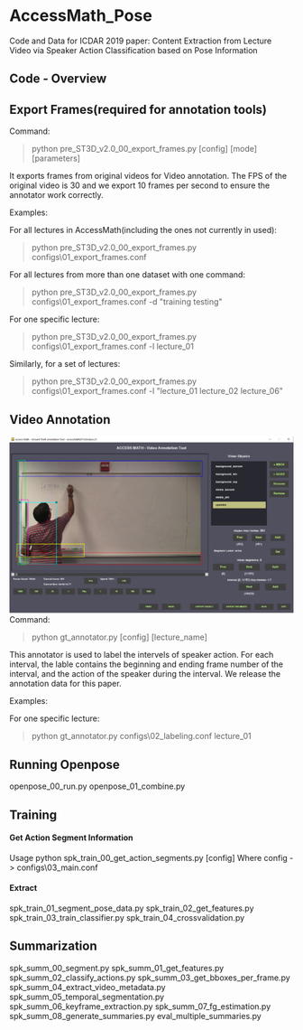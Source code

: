 # AccessMath_Pose
Code and Data for ICDAR 2019 paper: Content Extraction from Lecture Video via Speaker Action Classification based on Pose Information

## Code - Overview

Export Frames(required for annotation tools)
------
Command: 
> python pre_ST3D_v2.0_00_export_frames.py [config] [mode] [parameters]  

It exports frames from original videos for Video annotation. The FPS of the original video is 30 and we export 10 frames per second to ensure the annotator work correctly.

Examples:

For all lectures in AccessMath(including the ones not currently in used):
> python pre_ST3D_v2.0_00_export_frames.py configs\01_export_frames.conf

For all lectures from more than one dataset with one command:
> python pre_ST3D_v2.0_00_export_frames.py configs\01_export_frames.conf -d "training testing"

For one specific lecture:
> python pre_ST3D_v2.0_00_export_frames.py configs\01_export_frames.conf -l lecture_01

Similarly, for a set of lectures: 
> python pre_ST3D_v2.0_00_export_frames.py configs\01_export_frames.conf -l "lecture_01 lecture_02 lecture_06"
       

  
Video Annotation
------
![alt text](https://github.com/adaniefei/Other/blob/images/gt_annotator.png?raw=true "Logo Title Text 1")
Command:
> python gt_annotator.py [config] [lecture_name]

This annotator is used to label the intervels of speaker action. For each interval, the lable contains the beginning and ending frame number of the interval, and the action of the speaker during the interval. We release the annotation data for this paper.

Examples:

For one specific lecture:
> python gt_annotator.py configs\02_labeling.conf lecture_01


Running Openpose 
------

openpose_00_run.py
openpose_01_combine.py

Training
------
#### Get Action Segment Information
  Usage
    python spk_train_00_get_action_segments.py [config]
  Where
    config - > configs\03_main.conf
    
#### Extract
  
spk_train_01_segment_pose_data.py
spk_train_02_get_features.py
spk_train_03_train_classifier.py
spk_train_04_crossvalidation.py

Summarization
------
spk_summ_00_segment.py
spk_summ_01_get_features.py
spk_summ_02_classify_actions.py
spk_summ_03_get_bboxes_per_frame.py
spk_summ_04_extract_video_metadata.py
spk_summ_05_temporal_segmentation.py
spk_summ_06_keyframe_extraction.py
spk_summ_07_fg_estimation.py
spk_summ_08_generate_summaries.py
eval_multiple_summaries.py
